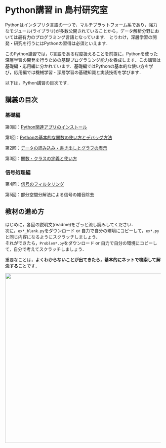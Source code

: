 # Python講習 in 島村研究室

Pythonはインタプリタ言語の一つで，マルチプラットフォーム系であり，強力なモジュール(ライブラリ)が多数公開されていることから，データ解析分野においては最有力のプログラミング言語となっています．
とりわけ，深層学習の開発・研究を行うにはPythonの習得は必須といえます．

このPython講習では，C言語をある程度扱えることを前提に，Pythonを使った深層学習の開発を行うための基礎プログラミング能力を養成します．この講習は基礎編・応用編に分かれています．基礎編ではPythonの基本的な使い方を学び，応用編では機械学習・深層学習の基礎知識と実装技術を学びます．

以下は，Python講習の目次です．

## 講義の目次

### 基礎編

  第0回：[Python関連アプリのインストール](https://github.com/Shimamura-Lab-SU/Sharing-Knowledge-Database/tree/master/python_exercise/00_setting)
  
  第1回：[Pythonの基本的な関数の使い方とデバッグ方法](https://github.com/Shimamura-Lab-SU/Sharing-Knowledge-Database/tree/master/python_exercise/01_basic)
  
  第2回：[データの読み込み・書き出しとグラフの表示](https://github.com/Shimamura-Lab-SU/Sharing-Knowledge-Database/tree/master/python_exercise/02_IO)
  
  第3回：[関数・クラスの定義と使い方](https://github.com/Shimamura-Lab-SU/Sharing-Knowledge-Database/tree/master/python_exercise/03_object_oriented)
  
 ### 信号処理編
   
   第4回：[信号のフィルタリング](https://github.com/Shimamura-Lab-SU/Sharing-Knowledge-Database/tree/master/python_exercise/04_digital_filter)
   
   第5回：部分空間分解法による信号の雑音除去

## 教材の進め方

はじめに，各回の説明文(readme)をざっと流し読みしてください．  
次に，`ex*_blank.py`をダウンロード or 自力で自分の環境にコピーして，`ex*.py`と同じ内容になるようにスクラッチしましょう．  
それができたら，`Problem*.py`をダウンロード or 自力で自分の環境にコピーして，自分で考えてスクラッチしましょう．

重要なことは，**よくわからないことが出てきたら，基本的にネットで検索して解決する**ことです．

<img src="https://github.com/Shimamura-Lab-SU/Sharing-Knowledge-Database/blob/master/python_exercise/procedure.png" width="550px">  
